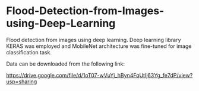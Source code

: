 # Flood-Detection-from-Images-using-Deep-Learning
Flood detection from images using deep learning. Deep learning library KERAS was employed and MobileNet architecture was fine-tuned for image classification task.

Data can be downloaded from the following link:

https://drive.google.com/file/d/1oT07-wVuYj_hByn4FqUtIj63Yg_fe7dP/view?usp=sharing
